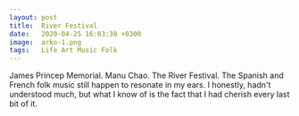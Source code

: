 ```yaml
---
layout: post
title:  River Festival
date:   2020-04-25 16:03:30 +0300
image:  arko-1.png
tags:   Life Art Music Folk
---
```

James Princep Memorial. Manu Chao. The River Festival. The Spanish and French folk music still happen to resonate in my ears. I honestly, hadn't understood much, but what I know of is the fact that I had cherish every last bit of it. 